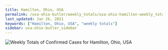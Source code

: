 ```yaml
---
title: Hamilton, Ohio, USA
permalink: /usa-ohio-butler/weekly_totals/usa-ohio-hamilton-weekly_totals.html
last_updated: Jan 26, 2021
keywords: ["Hamilton, Ohio, USA", "weekly totals"]
sidebar: usa-ohio-butler_sidebar
---
```


![Weekly Totals of Confirmed Cases for Hamilton, Ohio, USA](/covid_tracker/images/graphs/usa-ohio-hamilton-weekly_totals_graph.png)
